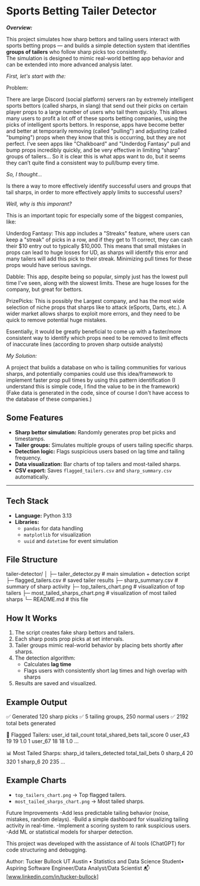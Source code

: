 # Sports Betting Tailer Detector

***Overview:***

  This project simulates how sharp bettors and tailing users interact with sports betting props — and builds a simple detection system that identifies **groups of tailers** who follow sharp picks too consistently.  
The simulation is designed to mimic real-world betting app behavior and can be extended into more advanced analysis later.

*First, let's start with the:*

Problem:

  There are large Discord (social platform) servers ran by extremely intelligent sports bettors (called sharps, in slang) that send out their picks on certain player props to a large number of users who tail them quickly. This allows many users to profit a lot off of these sports betting companies, using the picks of intelligent sports bettors. 
  In response, apps have become better and better at temporarily removing (called "pulling") and adjusting (called "bumping") props when they know that this is occurring, but they are not perfect. I've seen apps like "Chalkboard" and "Underdog Fantasy" pull and bump props incredibly quickly, and be very effective in limiting “sharp” groups of tailers...
So it is clear this is what apps want to do, but it seems they can’t quite find a consistent way to pull/bump every time.


*So, I thought...*

  Is there a way to more effectively identify successful users and groups that tail sharps, in order to more effectively apply limits to successful users?

*Well, why is this imporant?*

  This is an important topic for especially some of the biggest companies, like:

  Underdog Fantasy:
  This app includes a "Streaks" feature, where users can keep a "streak" of picks in a row, and if they get to 11 correct, they can cash their $10 entry out to typically $10,000. This means that small mistakes in props can lead to huge losses for UD, as sharps will identify this error and many tailers will add this pick to their streak. Minimizing pull times for these props would have serious savings.

  Dabble: 
  This app, despite being so popular, simply just has the lowest pull time I've seen, along with the slowest limits. These are huge losses for the company, but great for bettors.

  PrizePicks:
  This is possibly the Largest company, and has the most wide selection of niche props that sharps like to attack (eSports, Darts, etc.). A wider market allows sharps to exploit more errors, and they need to be quick to remove potential huge mistakes.

  Essentially, it would be greatly beneficial to come up with a faster/more consistent way to identify which props need to be removed to limit effects of inaccurate lines (according to proven sharp outside analysts)

*My Solution:*

  A project that builds a database on who is tailing communities for various sharps, and potentially companies could use this idea/framework to implement faster prop pull times by using this pattern identification (I understand this is simple code, I find the value to be in the framework) (Fake data is generated in the code, since of course I don't have access to the database of these companies.)
  

## Some Features
-  **Sharp bettor simulation:** Randomly generates prop bet picks and timestamps.  
-  **Tailer groups:** Simulates multiple groups of users tailing specific sharps.  
-  **Detection logic:** Flags suspicious users based on lag time and tailing frequency.  
-  **Data visualization:** Bar charts of top tailers and most-tailed sharps.  
-  **CSV export:** Saves `flagged_tailers.csv` and `sharp_summary.csv` automatically.

---

## Tech Stack
- **Language:** Python 3.13
- **Libraries:**  
  - `pandas` for data handling  
  - `matplotlib` for visualization  
  - `uuid` and `datetime` for event simulation


## File Structure
tailer-detector/
│
├─ tailer_detector.py # main simulation + detection script
├─ flagged_tailers.csv # saved tailer results
├─ sharp_summary.csv # summary of sharp activity
├─ top_tailers_chart.png # visualization of top tailers
├─ most_tailed_sharps_chart.png # visualization of most tailed sharps
└─ README.md # this file


## How It Works
1. The script creates fake sharp bettors and tailers.  
2. Each sharp posts prop picks at set intervals.  
3. Tailer groups mimic real-world behavior by placing bets shortly after sharps.  
4. The detection algorithm:  
   - Calculates **lag time**  
   - Flags users with consistently short lag times and high overlap with sharps  
5. Results are saved and visualized.


## Example Output
✅ Generated 120 sharp picks
✅ 5 tailing groups, 250 normal users
✅ 2192 total bets generated

🏁 Flagged Tailers:
user_id tail_count total_shared_bets tail_score
0 user_43 19 19 1.0
1 user_67 18 18 1.0
...

📊 Most Tailed Sharps:
sharp_id tailers_detected total_tail_bets
0 sharp_4 20 320
1 sharp_6 20 235
...


## Example Charts
- `top_tailers_chart.png` → Top flagged tailers.  
- `most_tailed_sharps_chart.png` → Most tailed sharps.


Future Improvements
-Add less predictable tailing behavior (noise, mistakes, random delays).
-Build a simple dashboard for visualizing tailing activity in real-time.
-Implement a scoring system to rank suspicious users.
-Add ML or statistical models for sharper detection.


This project was developed with the assistance of AI tools (ChatGPT) for code structuring and debugging.


Author:
Tucker Bullock
UT Austin • Statistics and Data Science Student• Aspiring Software Engineer/Data Analyst/Data Scientist
📬 [www.linkedin.com/in/tucker-bullock]
